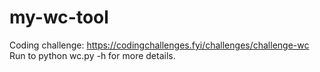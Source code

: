 # my-wc-tool
Coding challenge: https://codingchallenges.fyi/challenges/challenge-wc
Run to python wc.py -h for more details.